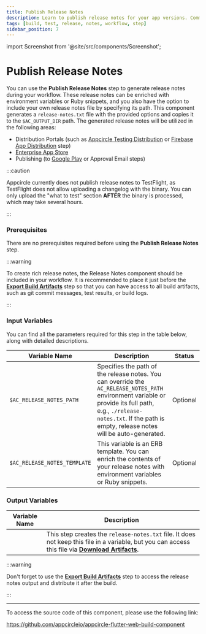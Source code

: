 ```yaml
---
title: Publish Release Notes
description: Learn to publish release notes for your app versions. Communicate updates and changes effectively with Appcircle.
tags: [build, test, release, notes, workflow, step]
sidebar_position: 7
---
```


import Screenshot from '@site/src/components/Screenshot';

# Publish Release Notes

You can use the **Publish Release Notes** step to generate release notes during your workflow. These release notes can be enriched with environment variables or Ruby snippets, and you also have the option to include your own release notes file by specifying its path. This component generates a `release-notes.txt` file with the provided options and copies it to the `$AC_OUTPUT_DIR` path. The generated release notes will be utilized in the following areas:

- Distribution Portals (such as [Appcircle Testing Distribution](/distribute) or [Firebase App Distribution](/workflows/common-workflow-steps/firebase-app-distribution) step)
- [Enterprise App Store](/enterprise-appstore)
- Publishing (to [Google Play](/publish-integrations/android-publish-integrations/send-to-googleplay) or Approval Email steps)

:::caution

Appcircle currently does not publish release notes to TestFlight, as TestFlight does not allow uploading a changelog with the binary. You can only upload the "what to test" section **AFTER** the binary is processed, which may take several hours.

:::

### Prerequisites

There are no prerequisites required before using the **Publish Release Notes** step.

<Screenshot url='https://cdn.appcircle.io/docs/assets/workflow-publish-release-notes-edit.png' />

:::warning

To create rich release notes, the Release Notes component should be included in your workflow. It is recommended to place it just before the [**Export Build Artifacts**](/workflows/common-workflow-steps/export-build-artifacts) step so that you can have access to all build artifacts, such as git commit messages, test results, or build logs.

:::

### Input Variables

You can find all the parameters required for this step in the table below, along with detailed descriptions.

<Screenshot url='https://cdn.appcircle.io/docs/assets/workflow-publish-release-notes-input.png' />

| Variable Name                | Description                                                                                                                                                                                                                   | Status   |
| ---------------------------- | ----------------------------------------------------------------------------------------------------------------------------------------------------------------------------------------------------------------------------- | -------- |
| `$AC_RELEASE_NOTES_PATH`     | Specifies the path of the release notes. You can override the `AC_RELEASE_NOTES_PATH` environment variable or provide its full path, e.g., `./release-notes.txt`. If the path is empty, release notes will be auto-generated. | Optional |
| `$AC_RELEASE_NOTES_TEMPLATE` | This variable is an ERB template. You can enrich the contents of your release notes with environment variables or Ruby snippets.                                                                                              | Optional |

### Output Variables

| Variable Name | Description                                                                                                                                                                                                                               |
| ------------- | ----------------------------------------------------------------------------------------------------------------------------------------------------------------------------------------------------------------------------------------- |
| ` `           | This step creates the `release-notes.txt` file. It does not keep this file in a variable, but you can access this file via [**Download Artifacts**](/workflows/common-workflow-steps/export-build-artifacts#download-exported-artifacts). |

<Screenshot url='https://cdn.appcircle.io/docs/assets/workflow-publish-release-notes-output.png' />

:::warning

Don't forget to use the [**Export Build Artifacts**](/workflows/common-workflow-steps/export-build-artifacts) step to access the release notes output and distribute it after the build.

:::

---

To access the source code of this component, please use the following link:

https://github.com/appcircleio/appcircle-flutter-web-build-component
